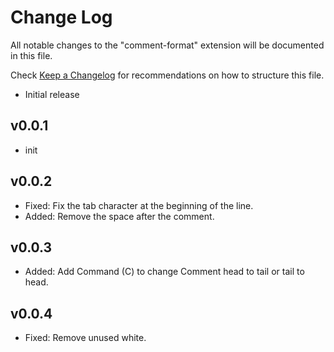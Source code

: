 # Change Log

All notable changes to the "comment-format" extension will be documented in this file.

Check [Keep a Changelog](http://keepachangelog.com/) for recommendations on how to structure this file.

- Initial release
## v0.0.1
* init
## v0.0.2
* Fixed: Fix the tab character at the beginning of the line.
* Added: Remove the space after the comment.
## v0.0.3
* Added: Add Command (C) to change Comment head to tail or tail to head.
## v0.0.4
* Fixed: Remove unused white.